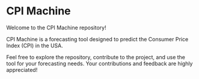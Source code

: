 # CPI Machine

Welcome to the CPI Machine repository!

CPI Machine is a forecasting tool designed to predict the Consumer Price Index (CPI) in the USA. 

Feel free to explore the repository, contribute to the project, and use the tool for your forecasting needs. Your contributions and feedback are highly appreciated!
